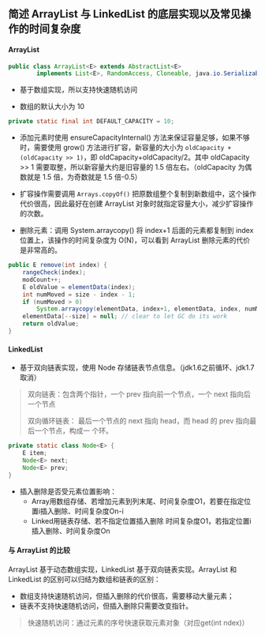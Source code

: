 ## 简述 ArrayList 与 LinkedList 的底层实现以及常见操作的时间复杂度

#### ArrayList

```java
public class ArrayList<E> extends AbstractList<E>
        implements List<E>, RandomAccess, Cloneable, java.io.Serializable
```

- 基于数组实现，所以支持快速随机访问

- 数组的默认大小为 10

```JAVA
private static final int DEFAULT_CAPACITY = 10;
```

- 添加元素时使用 ensureCapacityInternal() 方法来保证容量足够，如果不够时，需要使用 grow() 方法进行扩容，新容量的大小为 `oldCapacity + (oldCapacity >> 1)`，即 oldCapacity+oldCapacity/2。其中 oldCapacity >> 1 需要取整，所以新容量大约是旧容量的 1.5 倍左右。（oldCapacity 为偶数就是 1.5 倍，为奇数就是 1.5 倍-0.5）
- 扩容操作需要调用 `Arrays.copyOf()` 把原数组整个复制到新数组中，这个操作代价很高，因此最好在创建 ArrayList 对象时就指定容量大小，减少扩容操作的次数。

- 删除元素：调用 System.arraycopy() 将 index+1 后面的元素都复制到 index 位置上，该操作的时间复杂度为 O(N)，可以看到 ArrayList 删除元素的代价是非常高的。

```java
public E remove(int index) {
    rangeCheck(index);
    modCount++;
    E oldValue = elementData(index);
    int numMoved = size - index - 1;
    if (numMoved > 0)
        System.arraycopy(elementData, index+1, elementData, index, numMoved);
    elementData[--size] = null; // clear to let GC do its work
    return oldValue;
}
```

#### LinkedList

- 基于双向链表实现，使用 Node 存储链表节点信息。（jdk1.6之前循环、jdk1.7取消）

> 双向链表：包含两个指针，⼀个 prev 指向前⼀个节点，⼀个 next 指向后⼀个节点
>
> 双向循环链表： 最后⼀个节点的 next 指向 head，⽽ head 的 prev 指向最后⼀个节点，构成⼀ 个环。

```java
private static class Node<E> {
    E item;
    Node<E> next;
    Node<E> prev;
}
```

- 插入删除是否受元素位置影响：
  - Array用数组存储、若增加元素到列末尾、时间复杂度O1，若要在指定位置i插入删除、时间复杂度On-i
  - Linked用链表存储、若不指定位置插入删除 时间复杂度O1，若指定位置i插入删除、时间复杂度On


####  与 ArrayList 的比较

ArrayList 基于动态数组实现，LinkedList 基于双向链表实现。ArrayList 和 LinkedList 的区别可以归结为数组和链表的区别：

- 数组支持快速随机访问，但插入删除的代价很高，需要移动大量元素；
- 链表不支持快速随机访问，但插入删除只需要改变指针。

> 快速随机访问：通过元素的序号快速获取元素对象（对应get(int ndex)）


